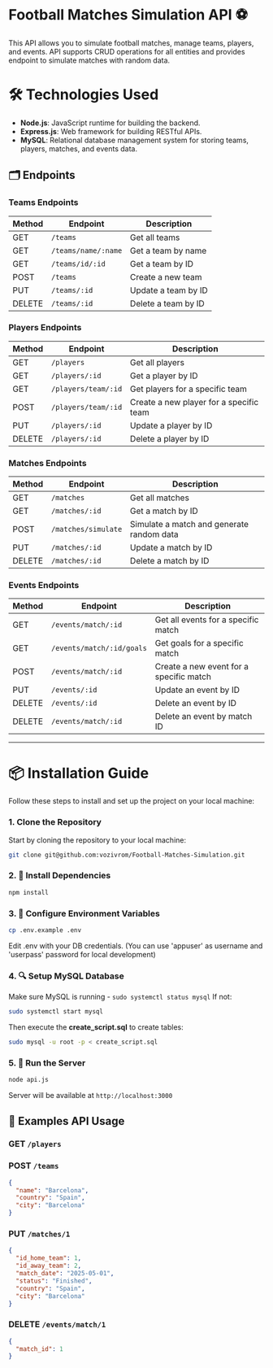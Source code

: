 # Football Matches Simulation API ⚽

This API allows you to simulate football matches, manage teams, players, and events.
API supports CRUD operations for all entities and provides endpoint to simulate matches with random data.

# 🛠️ Technologies Used

- **Node.js**: JavaScript runtime for building the backend.
- **Express.js**: Web framework for building RESTful APIs.
- **MySQL**: Relational database management system for storing teams, players, matches, and events data.

## 🗂️ Endpoints

### Teams Endpoints

| Method | Endpoint                  | Description                                    |
|--------|---------------------------|------------------------------------------------|
| GET    | `/teams`                  | Get all teams                                  |
| GET    | `/teams/name/:name`       | Get a team by name                             |
| GET    | `/teams/id/:id`           | Get a team by ID                               |
| POST   | `/teams`                  | Create a new team                              |
| PUT    | `/teams/:id`              | Update a team by ID                            |
| DELETE | `/teams/:id`              | Delete a team by ID                            |

### Players Endpoints

| Method | Endpoint            | Description                                      |
|--------|---------------------|--------------------------------------------------|
| GET    | `/players`          | Get all players                                  |
| GET    | `/players/:id`      | Get a player by ID                               |
| GET    | `/players/team/:id` | Get players for a specific team                  |
| POST   | `/players/team/:id` | Create a new player for a specific team          |
| PUT    | `/players/:id`      | Update a player by ID                            |
| DELETE | `/players/:id`      | Delete a player by ID                            |

### Matches Endpoints

| Method | Endpoint            | Description                               |
|--------|---------------------|-------------------------------------------|
| GET    | `/matches`          | Get all matches                           |
| GET    | `/matches/:id`      | Get a match by ID                         |
| POST   | `/matches/simulate` | Simulate a match and generate random data |
| PUT    | `/matches/:id`      | Update a match by ID                      |
| DELETE | `/matches/:id`      | Delete a match by ID                      |

### Events Endpoints

| Method | Endpoint                  | Description                             |
|--------|---------------------------|-----------------------------------------|
| GET    | `/events/match/:id`       | Get all events for a specific match     |
| GET    | `/events/match/:id/goals` | Get goals for a specific match          |
| POST   | `/events/match/:id`       | Create a new event for a specific match |
| PUT    | `/events/:id`             | Update an event by ID                   |
| DELETE | `/events/:id`             | Delete an event by ID                   |
| DELETE | `/events/match/:id`       | Delete an event by match ID             |

---

# 📦 Installation Guide

Follow these steps to install and set up the project on your local machine:

### 1. Clone the Repository

Start by cloning the repository to your local machine:

```bash
git clone git@github.com:vozivrom/Football-Matches-Simulation.git
```
### 2. 📂 Install Dependencies
```bash
npm install
```
### 3. 📂 Configure Environment Variables
```bash
cp .env.example .env
```
Edit .env with your DB credentials. (You can use 'appuser' as username and 'userpass' password for local development)

### 4. 🔍 Setup MySQL Database
Make sure MySQL is running - ```sudo systemctl status mysql```
If not:
```bash
sudo systemctl start mysql
```    
Then execute the **create_script.sql** to create tables:
```bash
sudo mysql -u root -p < create_script.sql
```

### 5. 🚀 Run the Server
```bash
node api.js
```
Server will be available at `http://localhost:3000`

## 🚀 Examples API Usage
### GET `/players`

### POST `/teams`
```json
{
  "name": "Barcelona",
  "country": "Spain",
  "city": "Barcelona"
}
```

### PUT `/matches/1`
```json
{
  "id_home_team": 1,
  "id_away_team": 2,
  "match_date": "2025-05-01",
  "status": "Finished",
  "country": "Spain",
  "city": "Barcelona"
}
```

### DELETE `/events/match/1`
```json
{
  "match_id": 1
}
```

